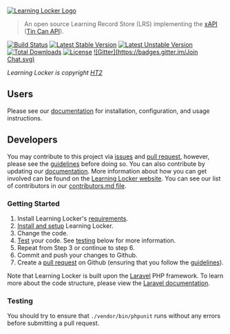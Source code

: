 [![Learning Locker Logo](http://bit.ly/ll-logo2)](http://learninglocker.net)
> An open source Learning Record Store (LRS) implementing the [xAPI](https://github.com/adlnet/xAPI-Spec/blob/master/xAPI.md) ([Tin Can API](http://tincanapi.com/)).

[![Build Status](https://travis-ci.org/LearningLocker/learninglocker.svg?branch=master)](https://travis-ci.org/LearningLocker/learninglocker)
[![Latest Stable Version](https://poser.pugx.org/learninglocker/learninglocker/v/stable.svg)](https://packagist.org/packages/learninglocker/learninglocker)
[![Latest Unstable Version](https://poser.pugx.org/learninglocker/learninglocker/v/unstable.svg)](https://packagist.org/packages/learninglocker/learninglocker)
[![Total Downloads](https://poser.pugx.org/learninglocker/learninglocker/downloads.svg)](https://packagist.org/packages/learninglocker/learninglocker)
[![License](https://poser.pugx.org/learninglocker/learninglocker/license.svg)](http://opensource.org/licenses/GPL-3.0)
[![Gitter](https://badges.gitter.im/Join Chat.svg)](https://gitter.im/LearningLocker/learninglocker?utm_source=badge&utm_medium=badge&utm_campaign=pr-badge&utm_content=badge)

*Learning Locker is copyright [HT2](http://ht2.co.uk)*

## Users
Please see our [documentation](http://docs.learninglocker.net) for installation, configuration, and usage instructions.

## Developers
You may contribute to this project via [issues](/issues) and [pull request](/pulls), however, please see the [guidelines](/contributing.md) before doing so. You can also contribute by updating our [documentation](https://github.com/LearningLocker/docs). More information about how you can get involved can be found on the [Learning Locker website](http://learninglocker.net/community/get-involved/). You can see our list of contributors in our [contributors.md file](/contributors.md).

### Getting Started
1. Install Learning Locker's [requirements](http://docs.learninglocker.net/installation/#requirements).
2. [Install and setup](http://docs.learninglocker.net/installation/) Learning Locker.
3. Change the code.
4. [Test](#testing) your code. See [testing](#testing) below for more information.
5. Repeat from Step 3 or continue to step 6.
6. Commit and push your changes to Github.
7. Create a [pull request](/pulls) on Github (ensuring that you follow the [guidelines](/contributing.md)).

Note that Learning Locker is built upon the [Laravel](http://laravel.com/) PHP framework. To learn more about the code structure, please view the [Laravel documentation](laravel.com/docs/).

### Testing
You should try to ensure that `./vendor/bin/phpunit` runs without any errors before submitting a pull request.
